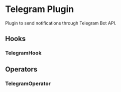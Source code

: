 # Telegram Plugin
Plugin to send notifications through Telegram Bot API. 

## Hooks
### TelegramHook

## Operators
### TelegramOperator